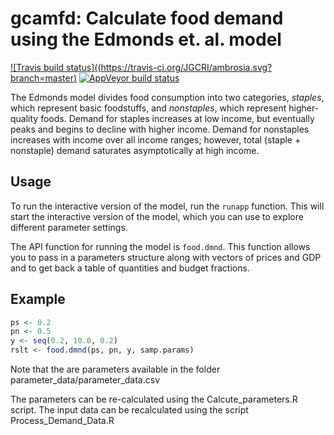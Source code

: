 # gcamfd: Calculate food demand using the Edmonds et. al. model
[![Travis build status]((https://travis-ci.org/JGCRI/ambrosia.svg?branch=master)](https://travis-ci.com/github/JGCRI/ambrosia)
[![AppVeyor build status](https://ci.appveyor.com/api/projects/status/github/JGCRI/food-demand?branch=master&svg=true)](https://ci.appveyor.com/project/JGCRI/food-demand) 

The Edmonds model divides food consumption into two categories,
_staples_, which represent basic foodstuffs, and _nonstaples_,
which represent higher-quality foods.  Demand for staples increases at low
income, but eventually peaks and begins to decline with higher income.
Demand for nonstaples increases with income over all income ranges; however,
total (staple + nonstaple) demand saturates asymptotically at high income.

## Usage

To run the interactive version of the model, run the `runapp`
function.  This will start the interactive version of the model, which you
can use to explore different parameter settings.

The API function for running the model is `food.dmnd`.  This
function allows you to pass in a parameters structure along with vectors of
prices and GDP and to get back a table of quantities and budget fractions.

## Example

```R
ps <- 0.2
pn <- 0.5
y <- seq(0.2, 10.0, 0.2)
rslt <- food.dmnd(ps, pn, y, samp.params)

```
Note that the  are parameters available in the folder parameter_data/parameter_data.csv

The parameters can be re-calculated using the Calcute_parameters.R script. 
The input data can be recalculated using the script Process_Demand_Data.R
